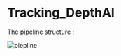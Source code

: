# Tracking_DepthAI

The pipeline structure :

![piepline](https://github.com/souha-mseibi/Tracking_DepthAI/assets/81240719/745c5afa-674e-49d9-afa8-67842550ad32)
